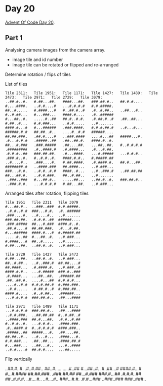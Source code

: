# Day 20

[Advent Of Code Day 20](https://adventofcode.com/2020/day/20).

## Part 1

Analysing camera images from the camera array.

* image tile and id number
* image tile can be rotated or flipped and re-arranged

Determine rotation / flips of tiles

List of tiles

```
Tile 2311:   Tile 1951:   Tile 1171:   Tile 1427:   Tile 1489:   Tile 2473:   Tile 2971:   Tile 2729:   Tile 3079:
..##.#..#.   #.##...##.   ####...##.   ###.##.#..   ##.#.#....   #....####.   ..#.#....#   ...#.#.#.#   #.#.#####.
##..#.....   #.####...#   #..##.#..#   .#..#.##..   ..##...#..   #..#.##...   #...###...   ####.#....   .#..######
#...##..#.   .....#..##   ##.#..#.#.   .#.##.#..#   .##..##...   #.##..#...   #.#.###...   ..#.#.....   ..#.......
####.#...#   #...######   .###.####.   #.#.#.##.#   ..#...#...   ######.#.#   ##.##..#..   ....#..#.#   ######....
##.##.###.   .##.#....#   ..###.####   ....#...##   #####...#.   .#...#.#.#   .#####..##   .##..##.#.   ####.#..#.
##...#.###   .###.#####   .##....##.   ...##..##.   #..#.#.#.#   .#########   .#..####.#   .#.####...   .#...#.##.
.#.#.#..##   ###.##.##.   .#...####.   ...#.#####   ...#.#.#..   .###.#..#.   #..#.#..#.   ####.#.#..   #.#####.##
..#....#..   .###....#.   #.##.####.   .#.####.#.   ##.#...##.   ########.#   ..####.###   ##.####...   ..#.###...
###...#.#.   ..#.#..#.#   ####..#...   ..#..###.#   ..##.##.##   ##...##.#.   ..#.#.###.   ##..#.##..   ..#.......
..###..###   #...##.#..   .....##...   ..##.#..#.   ###.##.#..   ..###.#.#.   ...#.#.#.#   #.##...##.   ..#.###...
```

Arranged tiles after rotation, flipping tiles

```
Tile 1951   Tile 2311   Tile 3079
#...##.#..  ..###..###  #.#.#####.
..#.#..#.#  ###...#.#.  .#..######
.###....#.  ..#....#..  ..#.......
###.##.##.  .#.#.#..##  ######....
.###.#####  ##...#.###  ####.#..#.
.##.#....#  ##.##.###.  .#...#.##.
#...######  ####.#...#  #.#####.##
.....#..##  #...##..#.  ..#.###...
#.####...#  ##..#.....  ..#.......
#.##...##.  ..##.#..#.  ..#.###...

Tile 2729   Tile 1427   Tile 2473
#.##...##.  ..##.#..#.  ..#.###...
##..#.##..  ..#..###.#  ##.##....#
##.####...  .#.####.#.  ..#.###..#
####.#.#..  ...#.#####  ###.#..###
.#.####...  ...##..##.  .######.##
.##..##.#.  ....#...##  #.#.#.#...
....#..#.#  #.#.#.##.#  #.###.###.
..#.#.....  .#.##.#..#  #.###.##..
####.#....  .#..#.##..  .######...
...#.#.#.#  ###.##.#..  .##...####

Tile 2971   Tile 1489   Tile 1171
...#.#.#.#  ###.##.#..  .##...####
..#.#.###.  ..##.##.##  #..#.##..#
..####.###  ##.#...##.  .#.#..#.##
#..#.#..#.  ...#.#.#..  .####.###.
.#..####.#  #..#.#.#.#  ####.###..
.#####..##  #####...#.  .##....##.
##.##..#..  ..#...#...  .####...#.
#.#.###...  .##..##...  .####.##.#
#...###...  ..##...#..  ...#..####
..#.#....#  ##.#.#....  ...##.....
```

Flip vertically

..##.#..#.   .#..#.##..
##..#.....   .....#..##
#...##..#.   .#..##...#
####.#...#   #...#.####
##.##.###.   .###.##.##
##...#.###   ###.#...##
.#.#.#..##   ##..#.#.#.
..#....#..   ..#....#..
###...#.#.   .#.#...###
..###..###   ###..###..
